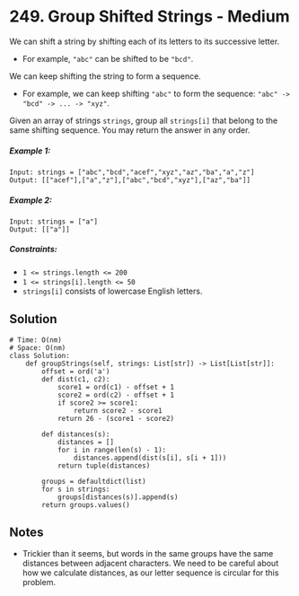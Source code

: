 # 249. Group Shifted Strings - Medium

We can shift a string by shifting each of its letters to its successive letter.

- For example, `"abc"` can be shifted to be `"bcd"`.

We can keep shifting the string to form a sequence.

- For example, we can keep shifting `"abc"` to form the sequence: `"abc" -> "bcd" -> ... -> "xyz"`.

Given an array of strings `strings`, group all `strings[i]` that belong to the same shifting sequence. You may return the answer in any order.

##### Example 1:

```
Input: strings = ["abc","bcd","acef","xyz","az","ba","a","z"]
Output: [["acef"],["a","z"],["abc","bcd","xyz"],["az","ba"]]
```

##### Example 2:

```
Input: strings = ["a"]
Output: [["a"]]
```

##### Constraints:

- `1 <= strings.length <= 200`
- `1 <= strings[i].length <= 50`
- `strings[i]` consists of lowercase English letters.

## Solution

```
# Time: O(nm)
# Space: O(nm)
class Solution:
    def groupStrings(self, strings: List[str]) -> List[List[str]]:
        offset = ord('a')
        def dist(c1, c2):
            score1 = ord(c1) - offset + 1
            score2 = ord(c2) - offset + 1
            if score2 >= score1:
                return score2 - score1
            return 26 - (score1 - score2)
        
        def distances(s):
            distances = []
            for i in range(len(s) - 1):
                distances.append(dist(s[i], s[i + 1]))
            return tuple(distances)
        
        groups = defaultdict(list)
        for s in strings:
            groups[distances(s)].append(s)
        return groups.values()
```

## Notes
- Trickier than it seems, but words in the same groups have the same distances between adjacent characters. We need to be careful about how we calculate distances, as our letter sequence is circular for this problem.